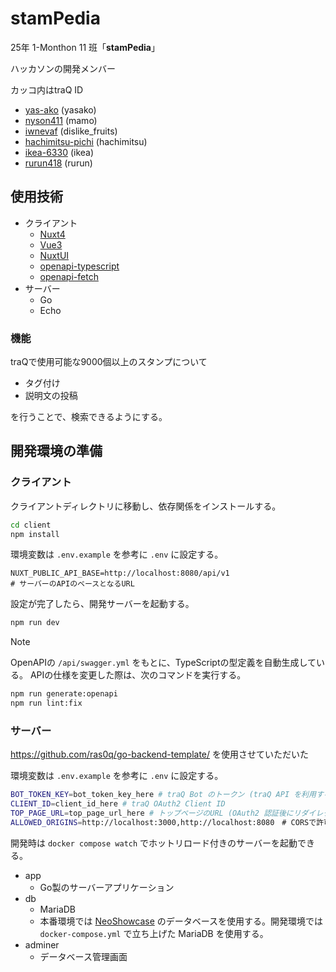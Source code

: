 # stamPedia

25年 1-Monthon 11 班「**stamPedia**」

ハッカソンの開発メンバー

カッコ内はtraQ ID

- [yas-ako](https://github.com/yas-ako) (yasako)
- [nyson411](https://github.com/nyson411) (mamo)
- [iwnevaf](https://github.com/iwnevaf) (dislike_fruits)
- [hachimitsu-pichi](https://github.com/hachimitsu-pichi) (hachimitsu)
- [ikea-6330](https://github.com/ikea-6330) (ikea)
- [rurun418](https://github.com/rurun418) (rurun)

## 使用技術

- クライアント
  - [Nuxt4](https://nuxt.com/)
  - [Vue3](https://vuejs.org/)
  - [NuxtUI](https://ui.nuxt.com/)
  - [openapi-typescript](https://openapi-ts.dev/ja/introduction)
  - [openapi-fetch](https://openapi-ts.dev/ja/openapi-fetch/)
- サーバー
  - Go
  - Echo

### 機能

traQで使用可能な9000個以上のスタンプについて
- タグ付け
- 説明文の投稿

を行うことで、検索できるようにする。

## 開発環境の準備


### クライアント

クライアントディレクトリに移動し、依存関係をインストールする。

```bash
cd client
npm install
```

環境変数は `.env.example` を参考に `.env` に設定する。

```
NUXT_PUBLIC_API_BASE=http://localhost:8080/api/v1
# サーバーのAPIのベースとなるURL
```

設定が完了したら、開発サーバーを起動する。

```bash
npm run dev
```

> [!NOTE]
> OpenAPIの `/api/swagger.yml` をもとに、TypeScriptの型定義を自動生成している。
> APIの仕様を変更した際は、次のコマンドを実行する。
> ```bash
> npm run generate:openapi
> npm run lint:fix
> ```

### サーバー

https://github.com/ras0q/go-backend-template/ を使用させていただいた

環境変数は `.env.example` を参考に `.env` に設定する。

```bash
BOT_TOKEN_KEY=bot_token_key_here # traQ Bot のトークン (traQ API を利用するため)
CLIENT_ID=client_id_here # traQ OAuth2 Client ID
TOP_PAGE_URL=top_page_url_here # トップページのURL (OAuth2 認証後にリダイレクトする先)
ALLOWED_ORIGINS=http://localhost:3000,http://localhost:8080　# CORSで許可するオリジン (カンマ区切り)
```

開発時は `docker compose watch` でホットリロード付きのサーバーを起動できる。

- app
  - Go製のサーバーアプリケーション
- db
  - MariaDB
  - 本番環境では [NeoShowcase](https://github.com/traPtitech/NeoShowcase/) のデータベースを使用する。開発環境では `docker-compose.yml` で立ち上げた MariaDB を使用する。
- adminer
  - データベース管理画面